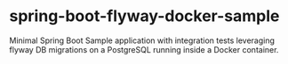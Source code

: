 # spring-boot-flyway-docker-sample
Minimal Spring Boot Sample application with integration tests leveraging flyway DB migrations on a PostgreSQL running inside a Docker container.
